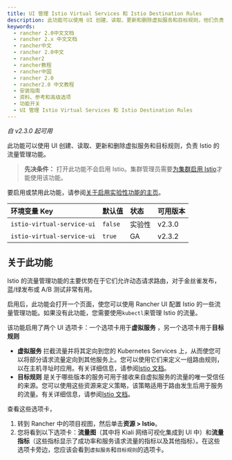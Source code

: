 ```yaml
---
title: UI 管理 Istio Virtual Services 和 Istio Destination Rules
description: 此功能可以使用 UI 创建、读取、更新和删除虚拟服务和目标规则，他们负责 Istio 的流量管理功能。
keywords:
  - rancher 2.0中文文档
  - rancher 2.x 中文文档
  - rancher中文
  - rancher 2.0中文
  - rancher2
  - rancher教程
  - rancher中国
  - rancher 2.0
  - rancher2.0 中文教程
  - 安装指南
  - 资料、参考和高级选项
  - 功能开关
  - UI 管理 Istio Virtual Services 和 Istio Destination Rules
---
```


_自 v2.3.0 起可用_

此功能可以使用 UI 创建、读取、更新和删除虚拟服务和目标规则，负责 Istio 的流量管理功能。

> **先决条件：** 打开此功能不会启用 Istio。集群管理员需要[为集群启用 Istio](/docs/rancher2/istio/2.3.x-2.4.x/setup/_index)才能使用该功能。

要启用或禁用此功能，请参阅[关于启用实验性功能的主页](/docs/rancher2/installation/options/feature-flags/_index)。

| 环境变量 Key               | 默认值  | 状态   | 可用版本 |
| :------------------------- | :------ | :----- | :------- |
| `istio-virtual-service-ui` | `false` | 实验性 | v2.3.0   |
| `istio-virtual-service-ui` | `true`  | GA     | v2.3.2   |

## 关于此功能

Istio 的流量管理功能的主要优势在于它们允许动态请求路由，对于金丝雀发布，蓝/绿发布或 A/B 测试非常有用。

启用后，此功能会打开一个页面，使您可以使用 Rancher UI 配置 Istio 的一些流量管理功能。如果没有此功能，您需要使用`kubectl`来管理 Istio 的流量。

该功能启用了两个 UI 选项卡：一个选项卡用于**虚拟服务** ，另一个选项卡用于**目标规则**

- **虚拟服务** 拦截流量并将其定向到您的 Kubernetes Services 上，从而使您可以将部分请求流量定向到其他服务上。您可以使用它们来定义一组路由规则，以在主机寻址时应用。有关详细信息，请参阅[Istio 文档](https://istio.io/docs/reference/config/networking/v1alpha3/virtual-service/)。
- **目标规则** 是关于哪些版本的服务可用于接收来自虚拟服务的流量的唯一受信任的来源。您可以使用这些资源来定义策略，该策略适用于路由发生后用于服务的流量。有关详细信息，请参阅[Istio 文档](https://istio.io/docs/reference/config/networking/v1alpha3/destination-rule)。

查看这些选项卡，

1. 转到 Rancher 中的项目视图，然后单击**资源 > Istio**。
1. 您将看到以下选项卡：**流量图**（其中将 Kiali 网络可视化集成到 UI 中）和**流量指标**（这些指标显示了成功率和服务请求流量的指标以及其他指标）。在这些选项卡旁边，您应该会看到`虚拟服务`和`目标规则`的选项卡。
